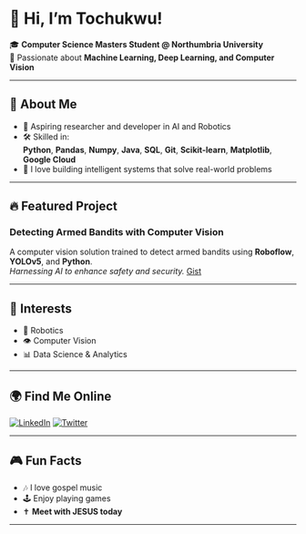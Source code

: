 # 👋 Hi, I’m Tochukwu!

🎓 **Computer Science Masters Student @ Northumbria University**  
🔬 Passionate about **Machine Learning, Deep Learning, and Computer Vision**

---

## 🚀 About Me

- 🌟 Aspiring researcher and developer in AI and Robotics
- 🛠️ Skilled in:  
  **Python**, **Pandas**, **Numpy**, **Java**, **SQL**, **Git**, **Scikit-learn**, **Matplotlib**, **Google Cloud**
- 🤖 I love building intelligent systems that solve real-world problems

---

## 🔥 Featured Project

### Detecting Armed Bandits with Computer Vision

A computer vision solution trained to detect armed bandits using **Roboflow**, **YOLOv5**, and **Python**.  
*Harnessing AI to enhance safety and security.* [Gist](https://gist.github.com/Dantochi/4273b9b73d14e40db28158a22e755685)

---

## 🌱 Interests

- 🤖 Robotics
- 👁️ Computer Vision
- 📊 Data Science & Analytics

---

## 🌍 Find Me Online

[![LinkedIn](https://img.shields.io/badge/LinkedIn-blue?logo=linkedin&style=flat-square)](https://www.linkedin.com/in/tochukwu-chidi-9466b6156/)
[![Twitter](https://img.shields.io/badge/Twitter-1DA1F2?logo=twitter&style=flat-square)](https://x.com/tochukwu_chidi_)

---

## 🎮 Fun Facts

- 🎶 I love gospel music
- 🕹️ Enjoy playing games
- ✝️ **Meet with JESUS today**

---

<!--
**tochidan/tochidan** is a ✨ special ✨ repository because its README.md (this file) appears on your GitHub profile.
-->
